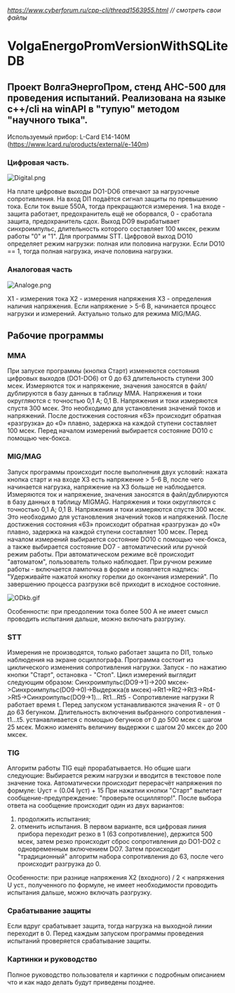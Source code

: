 *https://www.cyberforum.ru/cpp-cli/thread1563955.html // смотреть свои файлы*

# VolgaEnergoPromVersionWithSQLiteDB
## Проект ВолгаЭнергоПром, стенд АНС-500 для проведения испытаний. Реализована на языке c++/cli на winAPI в "тупую" методом "научного тыка".
Используемый прибор: L-Card E14-140M (https://www.lcard.ru/products/external/e-140m)

### Цифровая часть.
![Digital.png](Digital.PNG)

На плате цифровые выходы DO1-DO6 отвечают за нагрузочные сопротивления.
На вход DI1 подаётся сигнал защиты по превышению тока. Если ток выше 550А, тогда прекращаются измерения. 1 на входе - защита работает, предохранитель ещё не оборвался, 0 - сработала защита, предохранитель сдох.
Выход DO9 вырабатывает синхроимпульс, длительность которого составляет 100 мксек, режим работы "0" и "1". Для программы STT.
Цифровой выход DO10 определяет режим нагрузки: полная или половина нагрузки. Если DO10 == 1, тогда полная нагрузка, иначе половина нагрузки.

### Аналоговая часть
![Analoge.png](Analoge.PNG)

X1 - измерения тока
X2 - измерения напряжения
X3 - определения наличия напряжения. Если напряжение > 5-6 В, начинается процесс нагрузки и измерений. Актуально только для режима MIG/MAG.

## Рабочие программы
### MMA
При запуске программы (кнопка Старт) изменяются состояния цифровых выходов (DO1-DO6) от 0 до 63 длительность ступени 300 мсек. Измеряются ток и напряжение, значения заносятся в файл/дублируются в базу данных в таблицу MMA. Напряжения и токи округляются с точностью 0,1 А; 0,1 В. Напряжения и токи измеряются спустя 300 мсек. Это необходимо для установления значений токов и напряжений. После достижения состояния «63» происходит обратная «разгрузка» до «0» плавно, задержка на каждой ступени составляет 100 мсек.
Перед началом измерений выбирается состояние DO10 с помощью чек-бокса.

### MIG/MAG
Запуск программы происходит после выполнения двух условий: нажата кнопка старт и на входе X3 есть напряжение > 5-6 В, после чего начинается нагрузка, напряжение на X3 больше не наблюдается. Измеряются ток и напряжение, значения заносятся в файл/дублируются в базу данных в таблицу MIGMAG. Напряжения и токи округляются с точностью 0,1 А; 0,1 В. Напряжения и токи измеряются спустя 300 мсек. Это необходимо для установления значений токов и напряжений. После достижения состояния «63» происходит обратная «разгрузка» до «0» плавно, задержка на каждой ступени составляет 100 мсек.
Перед началом измерений выбирается состояние DO10 с помощью чек-бокса, а также выбирается состояние DO7 - автоматический или ручной режим работы. При автоматическом режиме всё происходит "автоматом", пользователь только наблюдает. При ручном режиме работы - включается лампочка в форме и появляется надпись: "Удерживайте нажатой кнопку горелки до окончания измерений". По завершению процесса разгрузки всё приходит в исходное состояние. 

![ODkb.gif](ODkb.gif)

Особенности: при преодолении тока более 500 А не имеет смысл проводить испытания дальше, можно включать разгрузку.

### STT
Измерения не производятся, только работает защита по DI1, только наблюдения на экране осциллографа. Программа состоит из циклического изменения сопротивления нагрузки. Запуск - по нажатию кнопки "Старт", остановка - "Стоп". Цикл измерений выглядит следующим образом: Синхроимпульс(DO9->1)->200 мксек->Синхроимпульс(DO9->0)->Выдержка(в мксек)->Rt1->Rt2->Rt3->Rt4->Rt5->Синхроипульс(DO9->1)...
Rt1...Rt5 - Сопротивление нагрузки R работает время t.
Перед запуском устанавливаются значения R - от 0 до 63 бегунком. Длительность включения выбранного сопротивления - t1...t5. устанавливается с помощью бегунков от 0 до 500 мсек с шагом 25 мсек.
Можно изменять величину выдержки с шагом 20 мксек до 200 мксек.

### TIG
Алгоритм работы TIG ещё прорабатывается. Но общие шаги следующие:
Выбирается режим нагрузки и вводится в текстовое поле значение тока. Автоматически происходит перерасчёт напряжения по формуле: Uуст = (0.04 Iуст) + 15
При нажатии кнопки "Старт" вылетает сообщение-предупреждение: "проверьте осциллятор!". После выбора ответа на сообщение происходит один из двух вариантов: 
1) продолжить испытания;
2) отменить испытания.
В первом варианте, вся цифровая линия прибора переходит резко в 1 (63 сопротивление), держится 500 мсек, затем резко происходит сброс сопротивления до DO1-DO2 с одновременным включением DO7. Затем происходит "традиционный" алгоритм набора сопротивления до 63, после чего происходит разгрузка до 0. 

Особенности: при разнице напряжения X2 (входного) / 2 < напряжения U уст., полученного по формуле, не имеет необходимости проводить испытания дальше, можно включать разгрузку.

### Срабатывание защиты
Если вдруг срабатывает защита, тогда нагрузка на выходной линии переходит в 0. Перед каждым запуском программы проведения испытаний проверяется срабатывание защиты. 

### Картинки и руководство
Полное руководство пользователя и картинки с подробным описанием что и как надо делать будут приведены позднее. 
